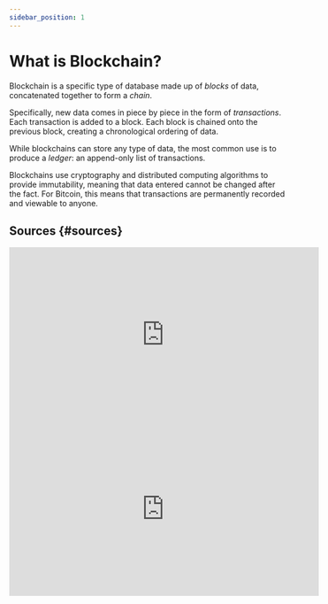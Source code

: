 ```yaml
---
sidebar_position: 1
---
```


# What is Blockchain?

Blockchain is a specific type of database made up of *blocks* of data, concatenated together to form a *chain*.

Specifically, new data comes in piece by piece in the form of *transactions*.
Each transaction is added to a block. Each block is chained onto the previous
block, creating a chronological ordering of data.

While blockchains can store any type of data, the most common use is to produce a *ledger*: an append-only list of transactions.

Blockchains use cryptography and distributed computing algorithms to provide immutability, meaning that data entered cannot be changed after the fact. For Bitcoin, this means that transactions are permanently recorded and viewable to anyone.

## Sources {#sources}

<iframe width="560" height="315" src="https://www.youtube.com/embed/SSo_EIwHSd4" title="YouTube video player"
frameborder="0" allow="accelerometer; autoplay; clipboard-write; encrypted-media; gyroscope; picture-in-picture"
allowfullscreen></iframe>
<iframe width="560" height="315" src="https://www.youtube.com/embed/bBC-nXj3Ng4" title="YouTube video player"
frameborder="0" allow="accelerometer; autoplay; clipboard-write; encrypted-media; gyroscope; picture-in-picture"
allowfullscreen></iframe>
